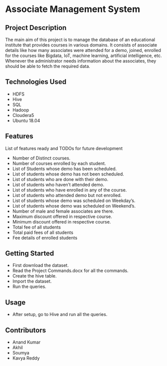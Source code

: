 # Associate Management System

## Project Description

The main aim of this project is to manage the database of an educational institute that provides courses in various domains. It consists of associate details like how many associates were attended for a demo, joined, enrolled for the courses like Bigdata, IoT, machine learning, artificial intelligence, etc. Whenever the administrator needs information about the associates, they should be able to fetch the required data.

## Technologies Used

* HDFS
* Hive
* SQL
* Hadoop
* Cloudera5
* Ubuntu 18.04

## Features

List of features ready and TODOs for future development
* Number of Distinct courses.
* Number of courses enrolled by each student.
* List of Students whose demo has been scheduled.
* List of students whose demo has not been scheduled.
* List of students who are done with their demo.
* List of students who haven’t attended demo.
* List of students who have enrolled in any of the course.
* List of students who attended demo but not enrolled.
* List of students whose demo was scheduled on Weekday’s.
* List of students whose demo was scheduled on Weekend’s.
* Number of male and female associates are there.
* Maximum discount offered in respective course.
* Minimum discount offered in respective course.
* Total fee of all students
* Total paid fees of all students
* Fee details of enrolled students

## Getting Started
  

* First download the dataset.
* Read the Project Commands.docx for all the commands.
* Create the hive table.
* Import the dataset.
* Run the queries.

## Usage

* After setup, go to Hive and run all the queries.

## Contributors

* Anand Kumar
* Akhil
* Soumya
* Kavya Reddy
